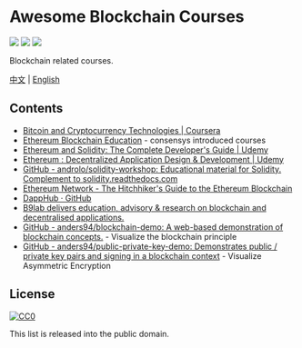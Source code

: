 # Awesome Blockchain Courses

[![](https://camo.githubusercontent.com/13c4e50d88df7178ae1882a203ed57b641674f94/68747470733a2f2f63646e2e7261776769742e636f6d2f73696e647265736f726875732f617765736f6d652f643733303566333864323966656437386661383536353265336136336531353464643865383832392f6d656469612f62616467652e737667)](https://github.com/sindresorhus/awesome)
[![](https://camo.githubusercontent.com/cb8cb80af654f3dae14a4aa62e44bf62f16953d6/68747470733a2f2f6a617977636a6c6f76652e6769746875622e696f2f73622f6c616e672f6368696e6573652e737667)](README.md)
[![](https://camo.githubusercontent.com/15a53d5ec5d896319068168a27da0203156bbdb9/68747470733a2f2f6a617977636a6c6f76652e6769746875622e696f2f73622f6c616e672f656e676c6973682e737667)](README-en.md)

Blockchain related courses.

[中文](README.md) | [English](README-en.md)

## Contents

* [Bitcoin and Cryptocurrency Technologies | Coursera](https://www.coursera.org/learn/cryptocurrency)
* [Ethereum Blockchain Education](https://consensys.net/academy/) - consensys introduced courses
* [Ethereum and Solidity: The Complete Developer's Guide | Udemy](https://www.udemy.com/ethereum-and-solidity-the-complete-developers-guide/learn/v4/overview)
* [Ethereum : Decentralized Application Design & Development | Udemy](https://www.udemy.com/ethereum-dapp/learn/v4/overview)
* [GitHub - androlo/solidity-workshop: Educational material for Solidity. Complement to solidity.readthedocs.com](https://github.com/androlo/solidity-workshop)
* [Ethereum Network - The Hitchhiker's Guide to the Ethereum Blockchain](https://ethereum.network/learn)
* [DappHub · GitHub](https://github.com/dapphub)
* [B9lab delivers education, advisory & research on blockchain and decentralised applications.](https://www.b9lab.com/)
* [GitHub - anders94/blockchain-demo: A web-based demonstration of blockchain concepts.](https://github.com/anders94/blockchain-demo) - Visualize the blockchain principle
* [GitHub - anders94/public-private-key-demo: Demonstrates public / private key pairs and signing in a blockchain context](https://github.com/anders94/public-private-key-demo) - Visualize Asymmetric Encryption

## License

[![CC0](http://mirrors.creativecommons.org/presskit/buttons/88x31/svg/cc-zero.svg)](https://creativecommons.org/publicdomain/zero/1.0/)

This list is released into the public domain.